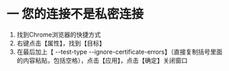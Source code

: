 # 一 您的连接不是私密连接

1. 找到Chrome浏览器的快捷方式
2. 右键点击【属性】，找到【目标】
3. 在最后加上【 --test-type --ignore-certificate-errors】（直接复制括号里面的内容粘贴，包括空格），点击【应用】，点击【确定】关闭窗口
